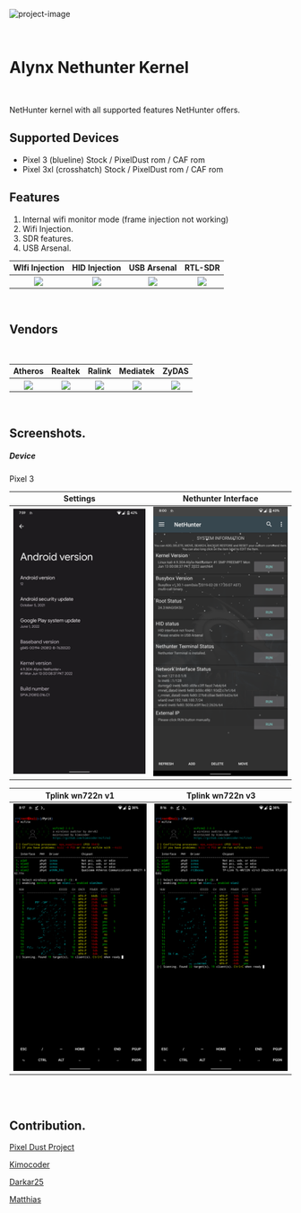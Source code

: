 


<p ><img src="https://raw.githubusercontent.com/v1s1t0r1sh3r3/airgeddon/master/imgs/wiki/kalinethunter_logo.png" width="1000px" alt="project-image"></p>
<br>
<h1 id="title">Alynx Nethunter Kernel</h1>
<br>
<p id="description">NetHunter kernel with all supported features NetHunter offers.</p>


## Supported Devices

- Pixel 3 (blueline) Stock / PixelDust rom / CAF rom 
- Pixel 3xl (crosshatch) Stock / PixelDust rom / CAF rom 

## Features
 1. Internal wifi monitor mode (frame injection not working)
 2. Wifi Injection. 
 3. SDR features. 
 4. USB Arsenal.


| WIfi Injection | HID Injection  | USB Arsenal | RTL-SDR |
|----------------|----------------|-------------|---------|
|<center><img align="center" src="https://cdn1.iconfinder.com/data/icons/warnings-and-dangers/400/Warning-02-512.png" width="20px"></center> | <center><img align="center" src="https://cdn1.iconfinder.com/data/icons/warnings-and-dangers/400/Warning-02-512.png" width="20px"></center> | <center><img align="center" src="https://cdn1.iconfinder.com/data/icons/warnings-and-dangers/400/Warning-02-512.png" width="20px"></center> | <center><img align="center" src="https://cdn1.iconfinder.com/data/icons/warnings-and-dangers/400/Warning-02-512.png" width="20px"></center> |


<br>

## Vendors

<br>

| Atheros | Realtek | Ralink | Mediatek | ZyDAS |
|---------|---------|--------|----------|-------|
|<center><img align="center" src="https://cdn1.iconfinder.com/data/icons/warnings-and-dangers/400/Warning-02-512.png" width="20px"></center> | <center><img align="center" src="https://cdn1.iconfinder.com/data/icons/warnings-and-dangers/400/Warning-02-512.png" width="20px"></center> | <center><img align="center" src="https://cdn1.iconfinder.com/data/icons/warnings-and-dangers/400/Warning-02-512.png" width="20px"></center> | <center><img align="center" src="https://cdn1.iconfinder.com/data/icons/warnings-and-dangers/400/Warning-02-512.png" width="20px"></center> | <center><img align="center" src="https://cdn1.iconfinder.com/data/icons/warnings-and-dangers/400/Warning-02-512.png" width="20px"></center>

<br>

## Screenshots.

<h5>Device</h5>
Pixel 3 



|Settings| Nethunter Interface |
|--|--|
| <img src="https://raw.githubusercontent.com/ImageHostx/ImageHostx.github.io/main/phone.png" width="300px">| <img src="https://raw.githubusercontent.com/ImageHostx/ImageHostx.github.io/main/nethunter.png" width="300px">



|Tplink wn722n v1| Tplink wn722n v3 |
|--|--|
| <img src="https://raw.githubusercontent.com/ImageHostx/ImageHostx.github.io/main/ath9k.png" width="300px">| <img src="https://raw.githubusercontent.com/ImageHostx/ImageHostx.github.io/main/rtl8188.png" width="300px">

<br>
<br>

## Contribution.

[Pixel Dust Project](https://github.com/PixelDust-Devices)

[Kimocoder](https://github.com/kimocoder)

[Darkar25](https://github.com/Darkar25)

[Matthias](https://github.com/Darkar25)


